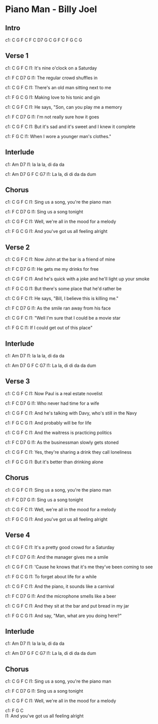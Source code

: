 ---
---

# Piano Man - Billy Joel

## Intro

c1: C G F C F C D7 G  C G F C  F G C   G

## Verse 1

c1:      C      G          F    C
l1: It's nine o'clock on a Saturday

c1:     F       C              D7 G
l1: The regular crowd shuffles in

c1:            C       G       F       C
l1: There's an old man sitting next to me

c1:        F           G         C   G
l1: Making love to his tonic and gin

c1:           C            G         F   C
l1: He says, "Son, can you play me a memory

c1:     F          C           D7  G
l1: I'm not really sure how it goes

c1:          C            G           F          C
l1: But it's sad and it's sweet and I knew it complete

c1:      F        G             C
l1: When I wore a younger man's clothes."

## Interlude

c1: Am              D7
l1: la la la, di da da

c1: Am           D7    G  F C G7
l1: La la, di di da da dum

## Chorus

c1: C         G                F     C
l1: Sing us a song, you're the piano man

c1: F         C      D7   G
l1: Sing us a song tonight

c1:             C          G          F   C
l1: Well, we're all in the mood for a melody

c1:     F                 G         C     G
l1: And you've got us all feeling alright

## Verse 2

c1:     C           G        F         C
l1: Now John at the bar is a friend of mine

c1:    F          C          D7  G
l1: He gets me my drinks for free

c1:          C            G              F             C
l1: And he's quick with a joke and he'll light up your smoke

c1:             F               G           C   G
l1: But there's some place that he'd rather be

c1:           C         G             F       C
l1: He says, "Bill, I believe this is killing me."

c1:        F          C            D7  G
l1: As the smile ran away from his face

c1:           C           G          F     C
l1: "Well I'm sure that I could be a movie star

c1:    F           G           C
l1: If I could get out of this place"

## Interlude

c1: Am              D7
l1: la la la, di da da

c1: Am           D7    G  F C G7
l1: La la, di di da da dum

## Verse 3

c1:     C         G           F   C
l1: Now Paul is a real estate novelist

c1:     F         C          D7  G
l1: Who never had time for a wife

c1:          C            G           F            C
l1: And he's talking with Davy, who's still in the Navy

c1:     F             G      C   G
l1: And probably will be for life

c1:         C           G          F   C
l1: And the waitress is practicing politics

c1:        F           C           D7    G
l1: As the businessman slowly gets stoned

c1:              C         G               F     C
l1: Yes, they're sharing a drink they call loneliness

c1:          F           G         C    G
l1: But it's better than drinking alone

## Chorus

c1: C         G                F     C
l1: Sing us a song, you're the piano man

c1: F         C      D7   G
l1: Sing us a song tonight

c1:             C          G          F   C
l1: Well, we're all in the mood for a melody

c1:     F                 G         C     G
l1: And you've got us all feeling alright

## Verse 4

c1:        C           G           F    C
l1: It's a pretty good crowd for a Saturday

c1:         F       C          D7    G
l1: And the manager gives me a smile

c1:           C               G               F         C
l1: 'Cause he knows that it's me they've been coming to see

c1:    F            G           C   G
l1: To forget about life for a while

c1:         C         G             F    C
l1: And the piano, it sounds like a carnival

c1:         F          C             D7  G
l1: And the microphone smells like a beer

c1:          C          G           F           C
l1: And they sit at the bar and put bread in my jar

c1:           F             G         C     G
l1: And say, "Man, what are you doing here?"

## Interlude

c1: Am              D7
l1: la la la, di da da

c1: Am           D7    G  F C G7
l1: La la, di di da da dum

## Chorus

c1: C         G                F     C
l1: Sing us a song, you're the piano man

c1: F         C      D7   G
l1: Sing us a song tonight

c1:             C          G          F   C
l1: Well, we're all in the mood for a melody

c1:     F                 G         C     
l1: And you've got us all feeling alright